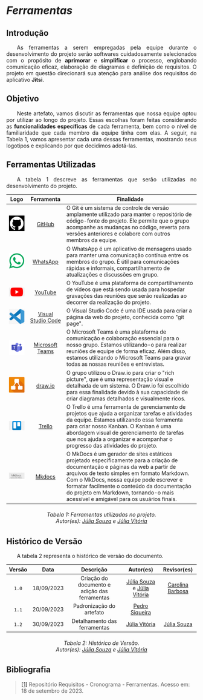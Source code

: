 # ***Ferramentas***

## **Introdução**
<p align="justify">
&emsp;&emsp;As ferramentas a serem empregadas pela equipe durante o desenvolvimento do projeto serão softwares cuidadosamente selecionados com o propósito de <b>aprimorar</b> e <b>simplificar</b> o processo, englobando comunicação eficaz, elaboração de diagramas e definição de requisitos. O projeto em questão direcionará sua atenção para análise dos requisitos do aplicativo <b>Jitsi</b>.
</p>

## **Objetivo**
<p align="justify">
&emsp;&emsp;Neste artefato, vamos discutir as ferramentas que nossa equipe optou por utilizar ao longo do projeto. Essas escolhas foram feitas considerando as <b>funcionalidades específicas</b> de cada ferramenta, bem como o nível de familiaridade que cada membro da equipe tinha com elas. A seguir, na Tabela 1, vamos apresentar cada uma dessas ferramentas, mostrando seus logotipos e explicando por que decidimos adotá-las.
</p>

## **Ferramentas Utilizadas**
<p align="justify">
&emsp;&emsp;A tabela 1 descreve as ferramentas que serão utilizadas no desenvolvimento do projeto.
</p>

|                                                                   Logo                                                                    |                             Ferramenta                              | Finalidade                                                                                        |
|:-----------------------------------------------------------------------------------------------------------------------------------------:|:-------------------------------------------------------------------:|---------------------------------------------------------------------------------------------------|
|   <img src="https://raw.githubusercontent.com/Requisitos-de-Software/2023.2-Jitsi/main/docs/assets/github.png" alt="Github" width=75px>   |                    [GitHub](https://github.com)                     |O Git é um sistema de controle de versão amplamente utilizado para manter o repositório de código-fonte do projeto. Ele permite que o grupo acompanhe as mudanças no código, reverta para versões anteriores e colabore com outros membros da equipe.                     |
| <img src="https://raw.githubusercontent.com/Requisitos-de-Software/2023.2-Jitsi/main/docs/assets/whatsapp.png" alt="Whatsapp" width=75px> |                [WhatsApp](https://www.whatsapp.com/)                | O WhatsApp é um aplicativo de mensagens usado para manter uma comunicação contínua entre os membros do grupo. É útil para comunicações rápidas e informais, compartilhamento de atualizações e discussões em grupo. |
|  <img src="https://raw.githubusercontent.com/Requisitos-de-Software/2023.2-Jitsi/main/docs/assets/youtube.png" alt="YouTube" width=75px>  |                   [YouTube](https://youtube.com)                    | O YouTube é uma plataforma de compartilhamento de vídeos que está sendo usada para hospedar gravações das reuniões que serão realizadas ao decorrer da realização do projeto.                                                  |
|   <img src="https://raw.githubusercontent.com/Requisitos-de-Software/2023.2-Jitsi/main/docs/assets/vscode.png" alt="VScode" width=75px>   |         [Visual Studio Code](https://code.visualstudio.com)         | O Visual Studio Code é uma IDE usada para criar a página da web do projeto, conhecida como "git page".                                                 |
|    <img src="https://raw.githubusercontent.com/Requisitos-de-Software/2023.2-Jitsi/main/docs/assets/teams.png" alt="Teams" width=75px>    | [Microsoft Teams](https://www.microsoft.com/pt-br/microsoft-teams/) | O Microsoft Teams é uma plataforma de comunicação e colaboração essencial para o nosso grupo. Estamos utilizando-o para realizar reuniões de equipe de forma eficaz. Além disso, estamos utilizando o Microsoft Teams para gravar todas as nossas reuniões e entrevistas.         |
|   <img src="https://raw.githubusercontent.com/Requisitos-de-Software/2023.2-Jitsi/main/docs/assets/drawio.png" alt="Drawio" width=75px>   |                 [draw.io](https://www.drawio.com/)                  | O grupo utilizou o Draw.io para criar o "rich picture", que é uma representação visual e detalhada de um sistema. O Draw.io foi escolhido para essa finalidade devido à sua capacidade de criar diagramas detalhados e visualmente ricos.                                                        |
|  <img src="https://raw.githubusercontent.com/Requisitos-de-Software/2023.2-Jitsi/main/docs/assets/trello.png" alt="Trello" width=110px>   |                  [Trello](https://www.trello.com/)                  | O Trello é uma ferramenta de gerenciamento de projetos que ajuda a organizar tarefas e atividades da equipe. Estamos utilizando essa ferramenta para criar nosso Kanban. O Kanban é uma abordagem visual de gerenciamento de tarefas que nos ajuda a organizar e acompanhar o progresso das atividades do projeto.                                                  |
|  <img src="https://raw.githubusercontent.com/Requisitos-de-Software/2023.2-Jitsi/main/docs/assets/mkdocs.png" alt="Mkdocs" width=110px>   |                  [Mkdocs](https://www.mkdocs.org/)                  | O MkDocs é um gerador de sites estáticos projetado especificamente para a criação de documentação e páginas da web a partir de arquivos de texto simples em formato Markdown. Com o MkDocs, nossa equipe pode escrever e formatar facilmente o conteúdo da documentação do projeto em Markdown, tornando-o mais acessível e amigável para os usuários finais.                       |

<h6 align = "center"> Tabela 1: Ferramentas utilizadas no projeto.
<br>Autor(es): <a href="https://github.com/JuliaSSouza">Júlia Souza</a> e <a href="https://github.com/Juhvitoria4">Júlia Vitória</a></h6>

## **Histórico de Versão**
<p align="justify">
&emsp;&emsp;A tabela 2 representa o histórico de versão do documento.
</p>

| Versão |    Data    |                   Descrição                   |                                            Autor(es)                                            |                     Revisor(es)                     |
|:------:|:----------:|:---------------------------------------------:|:-----------------------------------------------------------------------------------------------:|:---------------------------------------------------:|
| `1.0`  | 18/09/2023 | Criação do documento e adição das ferramentas | [Júlia Souza](https://github.com/JuliaSSouza) e [Júlia Vitória](https://github.com/Juhvitoria4) | [Carolina Barbosa](https://github.com/CarolinaBarb) |
| `1.1`  | 20/09/2023 |           Padronização do artefato            |                          [Pedro Siqueira](https://github.com/PedroSiq)                          |                                                     |
| `1.2`  | 30/09/2023 | Detalhamento das ferramentas | [Júlia Vitória](https://github.com/Juhvitoria4) |[Júlia Souza](https://github.com/JuliaSSouza) |
<center>
<h6> Tabela 2: Histórico de Versão.
<br> Autor(es): <a href="https://github.com/JuliaSSouza">Júlia Souza</a> e <a href="https://github.com/Juhvitoria4">Júlia Vitória</a></h6>
</center>

## **Bibliografia**
> <a href="https://github.com/Requisitos-de-Software/2023.2-Jitsi">[1]</a> Repositório Requisitos - Cronograma - Ferramentas. Acesso em: 18 de setembro de 2023.